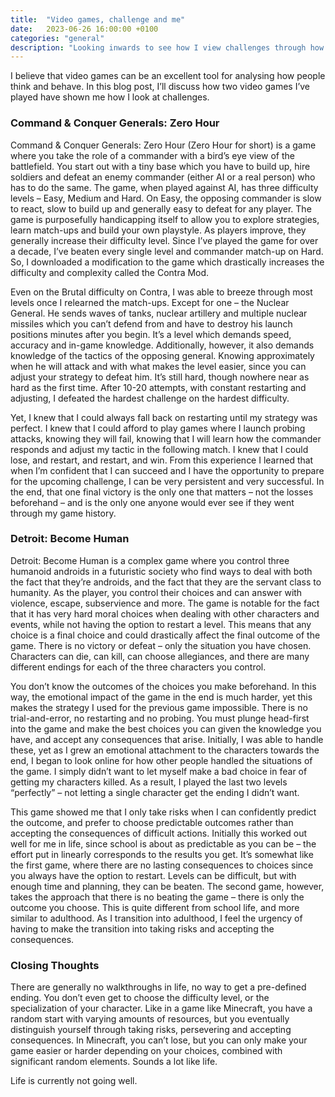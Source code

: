 ```yaml
---
title:  "Video games, challenge and me"
date:   2023-06-26 16:00:00 +0100
categories: "general"
description: "Looking inwards to see how I view challenges through how I play video games."
---
```


I believe that video games can be an excellent tool for analysing how people think and behave. In this blog post, I’ll discuss how two video games I’ve played have shown me how I look at challenges. 

### Command & Conquer Generals: Zero Hour
Command & Conquer Generals: Zero Hour (Zero Hour for short) is a game where you take the role of a commander with a bird’s eye view of the battlefield. You start out with a tiny base which you have to build up, hire soldiers and defeat an enemy commander (either AI or a real person) who has to do the same. The game, when played against AI, has three difficulty levels – Easy, Medium and Hard. On Easy, the opposing commander is slow to react, slow to build up and generally easy to defeat for any player. The game is purposefully handicapping itself to allow you to explore strategies, learn match-ups and build your own playstyle. As players improve, they generally increase their difficulty level. Since I’ve played the game for over a decade, I’ve beaten every single level and commander match-up on Hard. So, I downloaded a modification to the game which drastically increases the difficulty and complexity called the Contra Mod.

Even on the Brutal difficulty on Contra, I was able to breeze through most levels once I relearned the match-ups. Except for one – the Nuclear General. He sends waves of tanks, nuclear artillery and multiple nuclear missiles which you can’t defend from and have to destroy his launch positions minutes after you begin. It’s a level which demands speed, accuracy and in-game knowledge. Additionally, however, it also demands knowledge of the tactics of the opposing general. Knowing approximately when he will attack and with what makes the level easier, since you can adjust your strategy to defeat him. It’s still hard, though nowhere near as hard as the first time. After 10-20 attempts, with constant restarting and adjusting, I defeated the hardest challenge on the hardest difficulty. 

Yet, I knew that I could always fall back on restarting until my strategy was perfect. I knew that I could afford to play games where I launch probing attacks, knowing they will fail, knowing that I will learn how the commander responds and adjust my tactic in the following match. I knew that I could lose, and restart, and restart, and win. From this experience I learned that when I’m confident that I can succeed and I have the opportunity to prepare for the upcoming challenge, I can be very persistent and very successful. In the end, that one final victory is the only one that matters – not the losses beforehand – and is the only one anyone would ever see if they went through my game history.

### Detroit: Become Human

Detroit: Become Human is a complex game where you control three humanoid androids in a futuristic society who find ways to deal with both the fact that they’re androids, and the fact that they are the servant class to humanity. As the player, you control their choices and can answer with violence, escape, subservience and more. The game is notable for the fact that it has very hard moral choices when dealing with other characters and events, while not having the option to restart a level. This means that any choice is a final choice and could drastically affect the final outcome of the game. There is no victory or defeat – only the situation you have chosen. Characters can die, can kill, can choose allegiances, and there are many different endings for each of the three characters you control. 

You don’t know the outcomes of the choices you make beforehand. In this way, the emotional impact of the game in the end is much harder, yet this makes the strategy I used for the previous game impossible. There is no trial-and-error, no restarting and no probing. You must plunge head-first into the game and make the best choices you can given the knowledge you have, and accept any consequences that arise. Initially, I was able to handle these, yet as I grew an emotional attachment to the characters towards the end, I began to look online for how other people handled the situations of the game. I simply didn’t want to let myself make a bad choice in fear of getting my characters killed. As a result, I played the last two levels “perfectly” – not letting a single character get the ending I didn’t want. 

This game showed me that I only take risks when I can confidently predict the outcome, and prefer to choose predictable outcomes rather than accepting the consequences of difficult actions. Initially this worked out well for me in life, since school is about as predictable as you can be – the effort put in linearly corresponds to the results you get. It’s somewhat like the first game, where there are no lasting consequences to choices since you always have the option to restart. Levels can be difficult, but with enough time and planning, they can be beaten. The second game, however, takes the approach that there is no beating the game – there is only the outcome you choose. This is quite different from school life, and more similar to adulthood. As I transition into adulthood, I feel the urgency of having to make the transition into taking risks and accepting the consequences. 

### Closing Thoughts

There are generally no walkthroughs in life, no way to get a pre-defined ending. You don’t even get to choose the difficulty level, or the specialization of your character. Like in a game like Minecraft, you have a random start with varying amounts of resources, but you eventually distinguish yourself through taking risks, persevering and accepting consequences. In Minecraft, you can’t lose, but you can only make your game easier or harder depending on your choices, combined with significant random elements. Sounds a lot like life. 

Life is currently not going well.